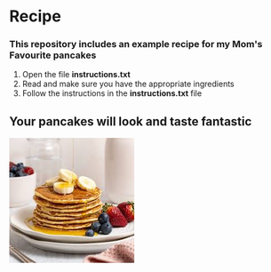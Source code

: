 # Recipe
### This repository includes an example recipe for my Mom's Favourite pancakes
1. Open the file **instructions.txt**
2. Read and make sure you have the appropriate ingredients
3. Follow the instructions in the **instructions.txt** file <br>
## Your pancakes will look and taste fantastic
![These pancakes](recipe.jpg)
